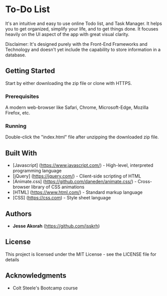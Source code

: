 # To-Do List
It's an intuitive and easy to use online Todo list, and Task Manager. It helps you to get organized, simplify your life, and to get things done. It focuses heavily on the UI aspect of the app with great visual clarity.

Disclaimer: It's designed purely with the Front-End Frameworks and Technology and doesn't yet include the capability to store information in a database.

## Getting Started
Start by either downloading the zip file or clone with HTTPS.

### Prerequisites
A modern web-browser like Safari, Chrome, Microsoft-Edge, Mozilla Firefox, etc.

### Running
Double-click the "index.html" file after unzipping the downloaded zip file.

## Built With
* [Javascript] (https://www.javascript.com/) - High-level, interpreted programming language
* [jQuery] (https://jquery.com/) - Client-side scripting of HTML
* [Animate.css] (https://github.com/daneden/animate.css/) - Cross-browser library of CSS animations
* [HTML] (https://www.html.com/) - Standard markup language
* [CSS] (https://css.com) - Style sheet language

## Authors
* **Jesse Akorah** (https://github.com/jsskrh)

## License
This project is licensed under the MIT License - see the LICENSE file for details

## Acknowledgments
* Colt Steele's Bootcamp course
